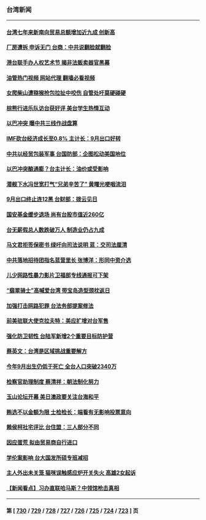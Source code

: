 ### 台湾新闻
---
#### [台湾七年来新南向贸易总额增加近九成 创新高](../../pages/ncid1349361/n14093353.md?10121245) 
#### [厂房遭拆 申诉无门 台商：中共说翻脸就翻脸](../../pages/ncid1349361/n14093309.md?10121245) 
#### [港台联手办人权艺术节 揭非法贩卖器官黑幕](../../pages/ncid1349361/n14093273.md?10121245) 
#### [油管热门视频 网站代理 翻墙必看视频](http://138.2.39.72:81/youtube.html?epic-marker?10121245)
#### [女爬柴山遭猕猴抢包拉扯中咬伤 自管处吁莫硬碰硬](../../pages/ncid1349361/n14093278.md?10121245) 
#### [棕熊行进乐队访台获好评 美台学生热情互动](../../pages/ncid1349361/n14093120.md?10121245) 
#### [以巴冲突 曝中共三线作战盘算](../../pages/ncid1349361/n14093159.md?10121245) 
#### [IMF砍台经济成长至0.8% 主计长：9月出口好转](../../pages/ncid1349361/n14093124.md?10121245) 
#### [中共以经贸包装军事 台国防部：企图松动美国地位](../../pages/ncid1349361/n14093125.md?10121245) 
#### [以巴冲突酿通膨？台主计长：油价或受影响](../../pages/ncid1349361/n14093122.md?10121245) 
#### [潜舰下水冯世宽打气“兄弟辛苦了” 黄曙光哽咽流泪](../../pages/ncid1349361/n14093126.md?10121245) 
#### [9月出口终止连12黑 台财部：拨云见日](../../pages/ncid1349361/n14093128.md?10121245) 
#### [国安基金缓步退场 尚有台股市值近260亿](../../pages/ncid1349361/n14093114.md?10121245) 
#### [台无薪假总人数跌破万人 制造业仍占九成](../../pages/ncid1349361/n14093130.md?10121245) 
#### [马文君拒签保密书 绿吁向司法说明 蓝：交司法厘清](../../pages/ncid1349361/n14093132.md?10121245) 
#### [中共落地招待团指名蓝营里长 张博洋：形同中资介选](../../pages/ncid1349361/n14093135.md?10121245) 
#### [儿少网路性暴力影片卫福部专线通报可下架](../../pages/ncid1349361/n14093112.md?10121245) 
#### [“翡翠骑士”高喊爱台湾 带宝岛造型颈枕返日](../../pages/ncid1349361/n14092948.md?10121245) 
#### [加强打击网路犯罪 台法务部提案修法](../../pages/ncid1349361/n14093096.md?10121245) 
#### [前美驻联大使克拉夫特：美应扩增对台军售](../../pages/ncid1349361/n14093052.md?10121245) 
#### [强化防卫韧性 台陆军新增2个重要目标防护营](../../pages/ncid1349361/n14093055.md?10121245) 
#### [蔡英文：台湾是区域挑战重要解方](../../pages/ncid1349361/n14093054.md?10121245) 
#### [今年9月出生仍低于死亡 全台人口突破2340万](../../pages/ncid1349361/n14093057.md?10121245) 
#### [检察官助理制度 蔡清祥：朝法制化努力](../../pages/ncid1349361/n14093081.md?10121245) 
#### [玉山论坛开幕 美日澳政要关注台海和平](../../pages/ncid1349361/n14093061.md?10121245) 
#### [贿选不以金额为限 士检检长：端看有无影响投票意向](../../pages/ncid1349361/n14093059.md?10121245) 
#### [赖侯柯社宅评比 台住盟：三人部分不同](../../pages/ncid1349361/n14093066.md?10121245) 
#### [因应蛋荒 拟由贸易商自行进口](../../pages/ncid1349361/n14093038.md?10121245) 
#### [学伦案影响 台大国发所硕专班减招](../../pages/ncid1349361/n14093025.md?10121245) 
#### [主人外出未关笼 猫咪误触感应炉开关失火 高雄2女起诉](../../pages/ncid1349361/n14092949.md?10121245) 
#### [【新闻看点】习办直联哈马斯？中领馆枪击真相](../../pages/ncid1349361/n14092529.md?10121245) 

---
#### 第 [ [730](./730.md?10121245) / [729](./729.md?10121245) / [728](./728.md?10121245) / [727](./727.md?10121245) / [726](./726.md?10121245) / [725](./725.md?10121245) / [724](./724.md?10121245) / [723](./723.md?10121245) ] 页
